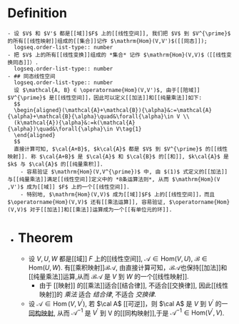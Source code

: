 # Definition
	- 设 $V$ 和 $V'$ 都是[[域]]$F$ 上的[[线性空间]], 我们把 $V$ 到 $V^{\prime}$ 的所有[[线性映射]]组成的[[集合]]记作 $\mathrm{Hom}(V,V')$([[同态]]); 
	  logseq.order-list-type:: number
	- 把 $V$ 上的所有[[线性变换]]组成的 *集合* 记作 $\mathrm{Hom}(V,V)$（[[线性变换同态]]）.
	  logseq.order-list-type:: number
	- ## 同态线性空间
	  logseq.order-list-type:: number
	  设 $\mathcal{A, B} ∈ \operatorname{Hom}(V,V')$, 由于[[陪域]] $V^{\prime}$ 是[[线性空间]]，因此可以定义[[加法]]和[[纯量乘法]]如下:
	  $$
	  \begin{aligned}(\mathcal{A}+\mathcal{B}){\alpha}&:=\mathcal{A}{\alpha}+\mathcal{B}{\alpha}\quad&\forall{\alpha}\in V \\
	  (k\mathcal{A}){\alpha}&:=k(\mathcal{A}{\alpha})\quad&\forall{\alpha}\in V\tag{1}
	  \end{aligned}
	  $$
	  直接计算可知, $\cal{A+B}$, $k\cal{A}$ 都是 $V$ 到 $V^{\prime}$ 的[[线性映射]]. 称 $\cal{A+B}$ 是 $\cal{A}$ 和 $\cal{B}$ 的[[和]], $k\cal{A}$ 是 $k$ 与 $\cal{A}$ 的[[纯量乘积]].
		- 容易验证 $\mathrm{Hom}(V,V^{\prime})$ 中, 由 $(1)$ 式定义的[[加法]]与[[纯量乘法]]满足[[线性空间]]定义中的 *8条运算法则*, 从而 $\mathrm{Hom}(V ,V')$ 成为[[域]] $F$ 上的一个[[线性空间]].
		- 特别地, $\mathrm{Hom}(V,V)$ 成为[[域]]$F$ 上的[[线性空间]]，而且 $\operatorname{Hom}(V,V)$ 还有[[乘法运算]], 容易验证, $\operatorname{Hom}(V,V)$ 对于[[加法]]和[[乘法]]运算成为一个[[有单位元的环]].
- # Theorem
	- 设 $V, U, W$ 都是[[域]] $F$ 上的[[线性空间]], $\mathcal{A}∈ \mathrm{Hom}(V,U)$, $\mathcal{B}\in\mathrm{Hom}(U,W)$. 
	  有[[乘积映射]]$\mathcal{BA}$, 由直接计算可知，$\mathcal{BA}$也保持[[加法]]和[[纯量乘法]]运算,从而 $\mathcal{BA}$ 是 $V$ 到 $W$ 的一个[[线性映射]].
		- 由于 [[映射]] 的[[乘法]]适合[[结合律]], 不适合[[交换律]], 
		  因此[[线性映射]]的 *乘法* 适合 *结合律*, 不适合 *交换律*.
	- 设 $\mathcal{A}\in\operatorname{Hom}(V,V^{\prime})$, 若 $\cal A$ [[可逆]]，则 $\cal A$ 是 $V$ 到 $V^{\prime}$ 的一[同构映射]([[线性空间的同构]]), 从而 $\mathcal{A}^{-1}$ 是 $V^{\prime}$ 到 $\text{V}$ 的[[同构映射]],于是 $\mathcal{A}^{-1}\in\mathrm{Hom}(V^{\prime},V)$.